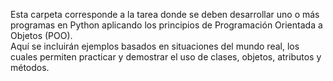 Esta carpeta corresponde a la tarea donde se deben desarrollar uno o más programas en Python aplicando los principios de Programación Orientada a Objetos (POO).  
Aquí se incluirán ejemplos basados en situaciones del mundo real, los cuales permiten practicar y demostrar el uso de clases, objetos, atributos y métodos.